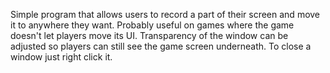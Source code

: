 Simple program that allows users to record a part of their screen and move it to anywhere they want. Probably useful on games where the game doesn't let players move its UI. Transparency of the window can be adjusted so players can still see the game screen underneath. To close a window just right click it.
